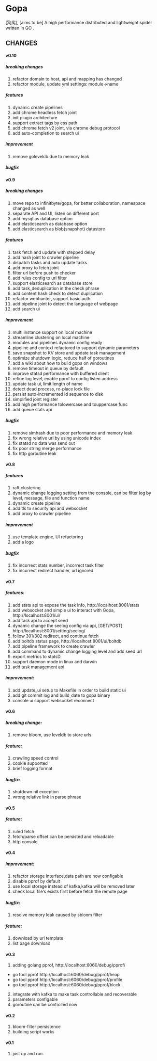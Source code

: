 # Gopa #
[狗爬], [aims to be] A high performance distributed and lightweight spider written in GO .

## CHANGES



#### v0.10

##### breaking changes
1. refactor domain to host, api and mapping has changed
2. refactor module, update yml settings: module->name

##### features
1. dynamic create pipelines
2. add chrome headless fetch joint
3. init plugin architecture
4. support extract tags by css path
5. add chrome fetch v2 joint, via chrome debug protocol
6. add auto-completion to search ui

##### improvement
1. remove goleveldb due to memory leak

##### bugfix


#### v0.9

##### breaking changes
1. move repo to infinitbyte/gopa, for better collaboration, namespace changed as well  
2. separate API and UI, listen on different port
3. add mysql as database option
3. add elasticsearch as database option
4. add elasticsearch as blob(snapshot) datastore

##### features
1. task fetch and update with stepped delay
2. add hash joint to crawler pipeline
3. dispatch tasks and auto update tasks
4. add proxy to fetch joint
5. filter url before push to checker
6. add rules config to url filter 
7. support elasticsearch as database store
8. add task_deduplication in the check phrase
9. add content hash check to detect duplication
10. refactor webhunter, support basic auth
11. add pipeline joint to detect the language of webpage
12. add search ui

##### improvement
1. multi instance support on local machine
2. streamline clustering on local machine
3. modules and pipelines dynamic config ready
4. pipeline and context refactored to support dynamic parameters
5. save snapshot to KV store and update task management
6. optimize shutdown logic, reduce half of goroutines
7. add a wiki about how to build gopa on windows
8. remove timeout in queue by default
9. improve statsd performance with buffered client
10. refine log level, enable pprof to config listen address
11. update task ui, limit length of name
12. detect dead process, re-place lock file
13. persist auto-incremented id sequence to disk
14. simplified joint register
15. add high performance tolowercase and touppercase func
16. add queue stats api

##### bugfix
1. remove simhash due to poor performance and memory leak
2. fix wrong relative url by using unicode index
3. fix statsd no data was send out
4. fix poor string merge performance
5. fix http goroutine leak


#### v0.8

##### features
1. raft clustering
2. dynamic change logging setting from the console, can be filter log by level, message, file and function name
3. dynamic create pipeline
4. add tls to security api and websocket
5. add proxy to crawler pipeline

##### improvement
1. use template engine, UI refactoring
2. add a logo

##### bugfix
1. fix incorrect stats number, incorrect task filter
2. fix incorrect redirect handler, url ignored

#### v0.7
##### features:
1. add stats api to expose the task info, http://localhost:8001/stats
2. add websocket and simple ui to interact with Gopa, http://localhost:8001/ui/
3. add task api to accept seed
4. dynamic change the seelog config via api, [GET/POST] http://localhost:8001/setting/seelog/
5. follow 301/302 redirect, and continue fetch
6. add boltdb status page, http://localhost:8001/ui/boltdb
7. add pipeline framework to create crawler
8. add command to dynamic change logging level and add seed url
8. export metrics to statsD
9. support daemon mode in linux and darwin
10. add task management api

##### improvement:
1. add update_ui setup to Makefile in order to build static ui
2. add git commit log and build_date to gopa binary
3. console ui support websocket reconnect

#### v0.6
##### breaking change:
1. remove bloom, use leveldb to store urls

##### feature:
1. crawling speed control
2. cookie supported
3. brief logging format

##### bugfix:
1. shutdown nil exception
2. wrong relative link in parse phrase


#### v0.5
##### feature:
1. ruled fetch
2. fetch/parse offset can be persisted and reloadable
3. http console

#### v0.4
##### improvement:
1. refactor storage interface,data path are now configable
2. disable pprof by default
3. use local storage instead of kafka,kafka will be removed later
5. check local file's exists first before fetch the remote page

##### bugfix:
1. resolve memory leak caused by sbloom filter

##### feature:
1. download by url template
2. list page download

#### v0.3
1. adding golang pprof, http://localhost:6060/debug/pprof/
  - go tool pprof http://localhost:6060/debug/pprof/heap
  - go tool pprof http://localhost:6060/debug/pprof/profile
  - go tool pprof http://localhost:6060/debug/pprof/block

2. integrate with kafka to make task controllable and recoverable
3. parameters configable
4. goroutine can be controlled now


#### v0.2
1. bloom-filter persistence
2. building script works

#### v0.1
1. just up and run.



